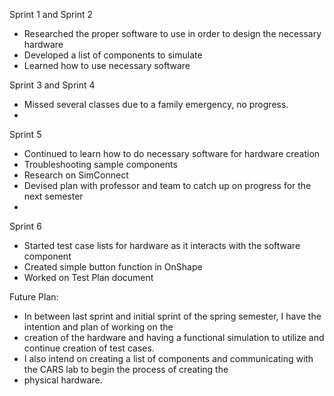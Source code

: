 Sprint 1 and Sprint 2
- Researched the proper software to use in order to design the necessary hardware
- Developed a list of components to simulate
- Learned how to use necessary software

Sprint 3 and Sprint 4
- Missed several classes due to a family emergency, no progress.
- 
Sprint 5
- Continued to learn how to do necessary software for hardware creation
- Troubleshooting sample components
- Research on SimConnect
- Devised plan with professor and team to catch up on progress for the next semester
- 
Sprint 6
- Started test case lists for hardware as it interacts with the software component
- Created simple button function in OnShape
- Worked on Test Plan document

Future Plan:
  - In between last sprint and initial sprint of the spring semester, I have the intention and plan of working on the
  - creation of the hardware and having a functional simulation to utilize and continue creation of test cases.
  - I also intend on creating a list of components and communicating with the CARS lab to begin the process of creating the
  - physical hardware.
